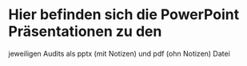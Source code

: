 # Hier befinden sich die PowerPoint Präsentationen zu den
 jeweiligen Audits als pptx (mit Notizen) und pdf (ohn Notizen) 
 Datei